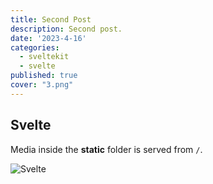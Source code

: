 ```yaml
---
title: Second Post
description: Second post.
date: '2023-4-16'
categories:
  - sveltekit
  - svelte
published: true
cover: "3.png"
---
```


## Svelte

Media inside the **static** folder is served from `/`.

![Svelte](favicon.png)

